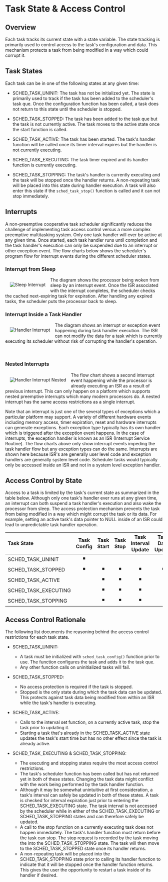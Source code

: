 #  Task State & Access Control


## Overview

Each task tracks its current state with a state variable.  The state tracking is primarily used to control access to the task's configuration and data.  This mechanism protects a task from being modified in a way which could corrupt it. 

## Task States

Each task can be in one of the following states at any given time:

* SCHED_TASK_UNINIT: The task has not be initialized yet.  The state is primarily used to track if the task has been added to the scheduler's task que.  Once the configuration function has been called, a task does not return to this state until the scheduler is stopped.

* SCHED_TASK_STOPPED: The task has been added to the task que but the task is not currently active.  The task moves to the active state once the start function is called.

* SCHED_TASK_ACTIVE: The task has been started.  The task's handler function will be called once its timer interval expires but the handler is not currently executing.

* SCHED_TASK_EXECUTING: The task timer expired and its handler function is currently executing.  

* SCHED_TASK_STOPPING: The task's handler is currently executing and the task will be stopped once the handler returns.  A non-repeating task will be placed into this state during handler execution.  A task will also enter this state if the `sched_task_stop()` function is called and it can not stop immediately.

## Interrupts

A non-preemptive cooperative task scheduler significantly reduces the challenge of implementing task access control versus a more complex preemptive multitasking system.  Only one task handler will ever be active at any given time. Once started, each task handler runs until completion and the task handler's execution can only be suspended due to an interrupt or other exception event.  The flow charts below shows the scheduler's program flow for interrupt events during the different scheduler states.

### Interrupt from Sleep
<img src="./img/sleep_int.svg" align="left" hspace="15" vspace="15" alt="Sleep Interrupt">

The diagram shows the processor being woken from sleep by an interrupt event.  Once the ISR associated with the interrupt completes, the scheduler checks the cached next-expiring task for expiration.  After handling any expired tasks, the scheduler puts the processor back to sleep.
<br clear="left"/>

### Interrupt Inside a Task Handler
<img src="./img/handler_int.svg" align="left" hspace="15" vspace="15" alt="Handler Interrupt">

The diagram shows an interrupt or exception event happening during task handler execution.  The ISR can not modify the data for a task which is currently executing its scheduler without risk of corrupting the handler's operation. 

<br clear="left"/>

### Nested Interrupts
<img src="./img/handler_int_nested.svg" align="left" hspace="15" vspace="15" alt="Handler Interrupt Nested">

The flow chart shows a second interrupt event happening while the processor is already executing an ISR as a result of previous interrupt. This can only happen on a platform which supports nested preemptive interrupts which many modern processors do.  A nested interrupt has the same access restrictions as a single interrupt.
<br clear="left"/>

Note that an interrupt is just one of the several types of exceptions which a particular platform may support.   A variety of different hardware events including memory access, timer expiration, reset and hardware interrupts can generate exceptions.  Each exception type typically has its own handler which is triggered after the exception event happens.  In the case of interrupts, the exception handler is known as an ISR (Interrupt Service Routine).  The flow charts above only show interrupt events impeding the task handler flow but any exception types can do the same.    Interrupts are shown here because ISR's are generally user level code and exception handlers are generally system level code. Scheduler tasks would typically only be accessed inside an ISR and not in a system level exception handler. 

## Access Control by State

Access to a task is limited by the task's current state as summarized in the table below.  Although only one task's handler ever runs at any given time, an interrupt can both suspend a task handler's execution and also wake the processor from sleep.  The access protection mechanism prevents the task from being modified in a way which might corrupt the task or its data.   For example, setting an active task's data pointer to NULL inside of an ISR could lead to unpredictable task handler operation.

| Task State           |Task Config | Task Start | Task Stop | Task Interval Update | Task Data Update |
| :----                |   :----:   |   :----:   |  :----:   |     :----:           |    :----:        |
| SCHED_TASK_UNINIT    | &#9726;    |            |           |                      |                  | 
| SCHED_TASK_STOPPED   | &#9726;    | &#9726;    | &#9726;   | &#9726;              | &#9726;          | 
| SCHED_TASK_ACTIVE    |            | &#9726;    | &#9726;   | &#9726;              |                  | 
| SCHED_TASK_EXECUTING |            | &#9726;    | &#9726;   | &#9726;              |                  | 
| SCHED_TASK_STOPPING  |            | &#9726;    | &#9726;   | &#9726;              |                  | 


## Access Control Rationale

The following list documents the reasoning behind the access control 
restrictions for each task state.

* SCHED_TASK_UNINIT:
    * A task must be initialized with `sched_task_config()` function prior to 
    use. The function configures the task and adds it to the task que.
    * Any other function calls on uninitialized tasks will fail.

* SCHED_TASK_STOPPED:  
    * No access protection is required if the task is stopped.
    * Stopped is the only state during which the task data can  be 
    updated.  This protects against task data being modified from within an 
    ISR while the task's handler is executing.

* SCHED_TASK_ACTIVE:  
    * Calls to the interval set function, on a currently active task, stop the 
    task prior to updating it. 
    * Starting a task that's already in the SCHED_TASK_ACTIVE state updates the
    task's start time but has no other effect since the task is already active.
    
* SCHED_TASK_EXECUTING & SCHED_TASK_STOPPING:  
    * The executing and stopping states require the most access control 
    restrictions.  
    * The task's scheduler function has been called but has not returned yet in 
    both of these states.  Changing the task data might conflict with the work 
    being performed by the task handler function.
    * Although it may be somewhat unintuitive at first consideration, a task's 
    interval can safely be updated in both of these states.   A task is checked 
    for interval expiration just prior to entering the SCHED_TASK_EXECUTING 
    state.  The task interval is not accessed by the scheduler while in either 
    of the SCHED_TASK_EXECUTING or SCHED_TASK_STOPPING states and can therefore 
    safely be updated.
    * A call to the stop function on a currently executing task does not happen immediately.  The task's handler function must return before the task can 
    stop.  The stop request is recorded by the task moving the into the SCHED_TASK_STOPPING state. The task will then move to the SCHED_TASK_STOPPED 
    state once its handler returns.
    * A non-repeating task will be placed into the SCHED_TASK_STOPPING state 
    prior to calling its handler function to indicate that it will be stopped 
    once the handler function returns.  This gives the user the opportunity to 
    restart a task inside of its handler if desired.


